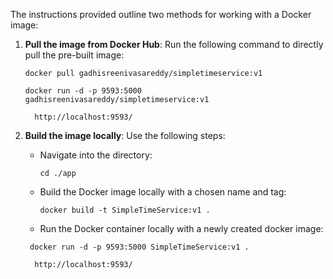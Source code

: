 The instructions provided outline two methods for working with a Docker image:

1. **Pull the image from Docker Hub**:
   Run the following command to directly pull the pre-built image:
   ```
   docker pull gadhisreenivasareddy/simpletimeservice:v1
   ```
    ```
   docker run -d -p 9593:5000 gadhisreenivasareddy/simpletimeservice:v1
   ```
    ```
      http://localhost:9593/
    ```

2. **Build the image locally**:
   Use the following steps:
   - Navigate into the directory:
     ```
     cd ./app
     ```
   - Build the Docker image locally with a chosen name and tag:
     ```
     docker build -t SimpleTimeService:v1 .
     ```
   - Run the Docker container locally with a newly created docker image:
    ```
     docker run -d -p 9593:5000 SimpleTimeService:v1 .
     ```
    ```
      http://localhost:9593/
    ```
